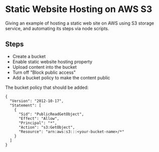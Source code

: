 # Static Website Hosting on AWS S3
Giving an example of hosting a static web site on AWS using S3 storage service, and automating its steps via node scripts.

## Steps
- Create a bucket
- Enable static website hosting property
- Upload content into the bucket
- Turn off "Block public access"
- Add a bucket policy to make the content public

The bucket policy that should be added:

```
{
  "Version": "2012-10-17",
  "Statement": [
    {
      "Sid": "PublicReadGetObject",
      "Effect": "Allow",
      "Principal": "*",
      "Action": "s3:GetObject",
      "Resource": "arn:aws:s3:::<your-bucket-name>/*"
    }
  ]
}
```
